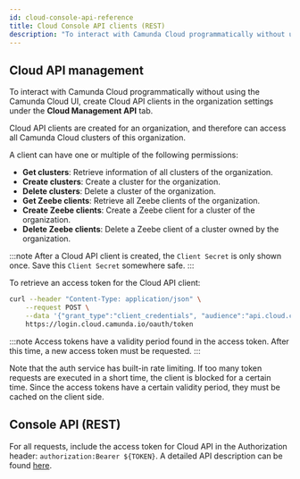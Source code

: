 ```yaml
---
id: cloud-console-api-reference
title: Cloud Console API clients (REST)
description: "To interact with Camunda Cloud programmatically without using the Camunda Cloud UI, create Cloud API clients."
---
```


## Cloud API management

To interact with Camunda Cloud programmatically without using the Camunda Cloud UI, create Cloud API clients in the organization settings under the **Cloud Management API** tab.

Cloud API clients are created for an organization, and therefore can access all Camunda Cloud clusters of this organization.

A client can have one or multiple of the following permissions:

- **Get clusters**: Retrieve information of all clusters of the organization.
- **Create clusters**: Create a cluster for the organization.
- **Delete clusters**: Delete a cluster of the organization.
- **Get Zeebe clients**: Retrieve all Zeebe clients of the organization.
- **Create Zeebe clients**: Create a Zeebe client for a cluster of the organization.
- **Delete Zeebe clients**: Delete a Zeebe client of a cluster owned by the organization.

:::note
After a Cloud API client is created, the `Client Secret` is only shown once. Save this `Client Secret` somewhere safe.
:::

To retrieve an access token for the Cloud API client:

```bash
curl --header "Content-Type: application/json" \
    --request POST \
    --data '{"grant_type":"client_credentials", "audience":"api.cloud.camunda.io", "client_id":"XXX", "client_secret":"YYY"}' \
    https://login.cloud.camunda.io/oauth/token
```

:::note
Access tokens have a validity period found in the access token. After this time, a new access token must be requested.
:::

Note that the auth service has built-in rate limiting. If too many token requests are executed in a short time, the client is blocked for a certain time. Since the access tokens have a certain validity period, they must be cached on the client side.

## Console API (REST)

For all requests, include the access token for Cloud API in the Authorization header: `authorization:Bearer ${TOKEN}`. A detailed API description can be found [here](https://console.cloud.camunda.io/customer-api/openapi/docs/#/).
